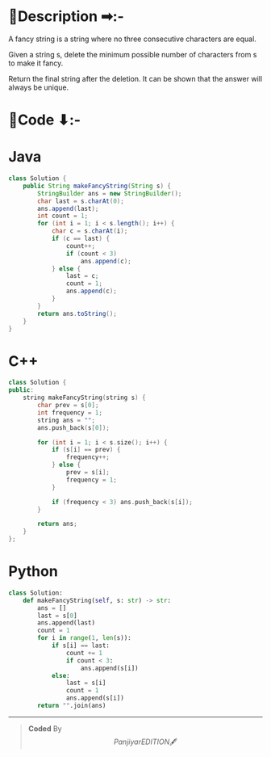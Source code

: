 # 📍Description ➡:-
<!-- Describe your first thoughts on how to solve this problem. -->
A fancy string is a string where no three consecutive characters are equal.

Given a string s, delete the minimum possible number of characters from s to make it fancy.

Return the final string after the deletion. It can be shown that the answer will always be unique.


# 📝Code ⬇:-


# Java
```java []
class Solution {
    public String makeFancyString(String s) {
        StringBuilder ans = new StringBuilder();
        char last = s.charAt(0);
        ans.append(last);
        int count = 1;
        for (int i = 1; i < s.length(); i++) {
            char c = s.charAt(i);
            if (c == last) {
                count++;
                if (count < 3)
                    ans.append(c);
            } else {
                last = c;
                count = 1;
                ans.append(c);
            }
        }
        return ans.toString();
    }
}

```

# C++
``` cpp []
class Solution {
public:
    string makeFancyString(string s) {
        char prev = s[0];
        int frequency = 1;
        string ans = "";
        ans.push_back(s[0]);

        for (int i = 1; i < s.size(); i++) {
            if (s[i] == prev) {
                frequency++;
            } else {
                prev = s[i];
                frequency = 1;
            }

            if (frequency < 3) ans.push_back(s[i]);
        }

        return ans;  
    }
};
```

# Python
``` python []
class Solution:
    def makeFancyString(self, s: str) -> str:
        ans = []
        last = s[0]
        ans.append(last)
        count = 1
        for i in range(1, len(s)):
            if s[i] == last:
                count += 1
                if count < 3:
                    ans.append(s[i])
            else:
                last = s[i]
                count = 1
                ans.append(s[i])
        return "".join(ans)

```

---

>    **Coded** By $$Panjiyar EDITION 🖋  $$

               
